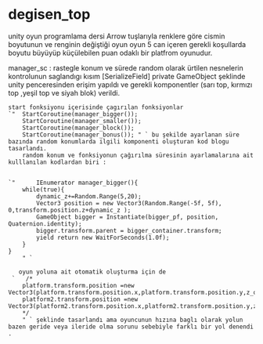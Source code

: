 # degisen_top
unity oyun programlama dersi Arrow tuşlarıyla renklere göre cismin boyutunun ve renginin  değiştiği oyun
oyun 5 can içeren gerekli koşullarda boyutu büyüyüp küçülebilen puan odaklı bir platfrom oyunudur.

manager_sc : rastegle konum ve sürede random olarak ürtilen nesnelerin kontrolunun saglandıgı kısım 
[SerializeField]
    private GameObject şeklinde unity penceresinden erişim yapıldı ve gerekli komponentler (sarı top, kırmızı top ,yeşil top ve siyah blok) verildi.
    
    start fonksiyonu içerisinde çagırılan fonksiyonlar 
    `"  StartCoroutine(manager_bigger());
        StartCoroutine(manager_smaller());
        StartCoroutine(manager_block());
        StartCoroutine(manager_bonus()); " ` bu şekilde ayarlanan süre bazında random konumlarda ilgili komponenti oluşturan kod blogu tasarlandı. 
        random konum ve fonksiyonun çağırılma süresinin ayarlamalarına ait kulllanılan kodlardan biri :
        
        
    `"      IEnumerator manager_bigger(){
        while(true){
            dynamic_z+=Random.Range(5,20);
            Vector3 position = new Vector3(Random.Range(-5f, 5f), 0,transform.position.z+dynamic_z );
            GameObject bigger = Instantiate(bigger_pf, position, Quaternion.identity);
            bigger.transform.parent = bigger_container.transform;
            yield return new WaitForSeconds(1.0f);   
        }
    }
        " ` 
        
       oyun yoluna ait otomatik oluşturma için de 
     `   /*
        platform.transform.position =new Vector3(platform.transform.position.x,platform.transform.position.y,z_offset+transform.position.z);
        platform2.transform.position =new Vector3(platform2.transform.position.x,platform2.transform.position.y,z_offset+transform.position.z);
        */ 
        " ` şeklinde tasarlandı ama oyuncunun hızına baglı olarak yolun bazen geride veya ileride olma sorunu sebebiyle farklı bir yol denendi .
